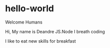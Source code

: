 # hello-world

Welcome Humans

Hi, My name is Deandre JS.Node I breath coding 

I like to eat new skills for breakfast
